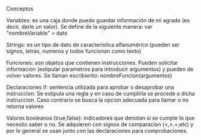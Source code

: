 Conceptos

Variables: es una caja donde puedo guardar información de mi agrado (es decir, darle un valor).
    Se define de la siguiente manera: var "nombreVariable" = dato

Strings: es un tipo de dato de característica alfanumérico (pueden ser signos, letras, numeros y todos funcionan como
    texto)

Funciones: son objetos que contienen instrucciones. Pueden solicitar informacion (estipular parametros para introducir
    argumentos) y pueden de volver valores. Se llaman escribiento: nombreFuncion(argumentos)

Declaraciones if: sentencia utilizada para aprobar o desaprobar una instruccion. Se estipula una regla y en caso de
    cumplirla se procede a dicha instruccion. Caso contrario se busca la opcion adecuada para llamar o 
    no retorna valores 

Valores booleanos (true,false): indicadores que denotan si se cumple lo que necesito saber o no. Se adquieren
    con signos de comparacion (<,>,=,etc) y por lo general se usan junto con las declaraciones para 
    comprobaciones.